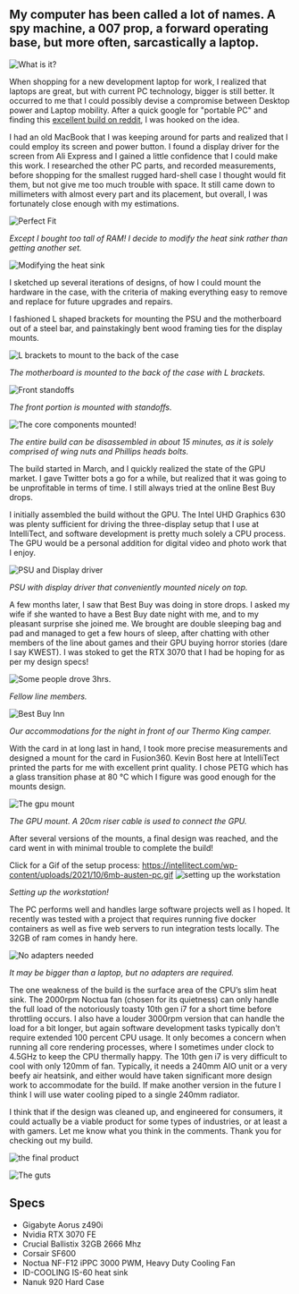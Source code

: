 ## My computer has been called a lot of names. A spy machine, a 007 prop, a forward operating base, but more often, sarcastically a laptop.   

![What is it?](https://intellitect.com/wp-content/uploads/2021/10/austen-pc-IMG_0007-2.jpg "What is it?")

When shopping for a new development laptop for work, I realized that laptops are great, but with current PC technology, bigger is still better. It occurred to me that I could possibly devise a compromise between Desktop power and Laptop mobility. After a quick google for "portable PC" and finding this [excellent build on reddit](https://imgur.com/a/R0D0Aac "excellent build by on reddit"), I was hooked on the idea.

I had an old MacBook that I was keeping around for parts and realized that I could employ its screen and power button. I found a display driver for the screen from Ali Express and I gained a little confidence that I could make this work. I researched the other PC parts, and recorded measurements, before shopping for the smallest rugged hard-shell case I thought would fit them, but not give me too much trouble with space. It still came down to millimeters with almost every part and its placement, but overall, I was fortunately close enough with my estimations.

![Perfect Fit](https://intellitect.com/wp-content/uploads/2021/10/austen-pc-perfect-fit.jpg "Perfect Fit")

*Except I bought too tall of RAM! I decide to modify the heat sink rather than getting another set.*

![Modifying the heat sink](https://intellitect.com/wp-content/uploads/2021/10/austen-pc-modify-heatsink.jpg "Modifying the heat sink")

I sketched up several iterations of designs, of how I could mount the hardware in the case, with the criteria of making everything easy to remove and replace for future upgrades and repairs. 

I fashioned L shaped brackets for mounting the PSU and the motherboard out of a steel bar, and painstakingly bent wood framing ties for the display mounts.

![L brackets to mount to the back of the case](https://intellitect.com/wp-content/uploads/2021/10/austen-pc-lbracket.jpg "L brackets to mount to the back of the case")

*The motherboard is mounted to the back of the case with L brackets.*

![Front standoffs](https://intellitect.com/wp-content/uploads/2021/10/austen-pc-standoffs.jpg "Front standoffs")

*The front portion is mounted with standoffs.*

![The core components mounted!](https://intellitect.com/wp-content/uploads/2021/10/austen-pc-progress.jpg "The core components mounted!")

*The entire build can be disassembled in about 15 minutes, as it is solely comprised of wing nuts and Phillips heads bolts.*

The build started in March, and I quickly realized the state of the GPU market. I gave Twitter bots a go for a while, but realized that it was going to be unprofitable in terms of time. I still always tried at the online Best Buy drops.

I initially assembled the build without the GPU. The Intel UHD Graphics 630 was plenty sufficient for driving the three-display setup that I use at IntelliTect, and software development is pretty much solely a CPU process. The GPU would be a personal addition for digital video and photo work that I enjoy.

![PSU and Display driver](https://intellitect.com/wp-content/uploads/2021/10/austen-pc-display-psu.jpg "PSU and Display driver")

*PSU with display driver that conveniently mounted nicely on top.*

A few months later, I saw that Best Buy was doing in store drops. I asked my wife if she wanted to have a Best Buy date night with me, and to my pleasant surprise she joined me. We brought are double sleeping bag and pad and managed to get a few hours of sleep, after chatting with other members of the line about games and their GPU buying horror stories (dare I say KWEST). I was stoked to get the RTX 3070 that I had be hoping for as per my design specs!

![Some people drove 3hrs.](https://intellitect.com/wp-content/uploads/2021/10/austen-pc-bestbuy.jpg "Some people drove 3hrs.")

*Fellow line members.*

![Best Buy Inn](https://intellitect.com/wp-content/uploads/2021/10/austen-pc-accomadations.jpg "Best Buy Inn")

*Our accommodations for the night in front of our Thermo King camper.*

With the card in at long last in hand, I took more precise measurements and designed a mount for the card in Fusion360. Kevin Bost here at IntelliTect printed the parts for me with excellent print quality. I chose PETG which has a glass transition phase at 80 °C which I figure was good enough for the mounts design.

![The gpu mount](https://intellitect.com/wp-content/uploads/2021/10/austen-pc-mount.jpg "The gpu mount")

*The GPU mount. A 20cm riser cable is used to connect the GPU.*

After several versions of the mounts, a final design was reached, and the card went in with minimal trouble to complete the build! 

Click for a Gif of the setup process:
https://intellitect.com/wp-content/uploads/2021/10/6mb-austen-pc.gif
![setting up the workstation](https://intellitect.com/wp-content/uploads/2021/10/6mb-austen-pc.gif "setting up the workstation")

*Setting up the workstation!*

The PC performs well and handles large software projects well as I hoped. It recently was tested with a project that requires running five docker containers as well as five web servers to run integration tests locally. The 32GB of ram comes in handy here. 

![No adapters needed](https://intellitect.com/wp-content/uploads/2021/10/IMG_0195.jpg "No adapters needed")

*It may be bigger than a laptop, but no adapters are required.*

The one weakness of the build is the surface area of the CPU’s slim heat sink. The 2000rpm Noctua fan (chosen for its quietness) can only handle the full load of the notoriously toasty 10th gen i7 for a short time before throttling occurs. I also have a louder 3000rpm version that can handle the load for a bit longer, but again software development tasks typically don't require extended 100 percent CPU usage. It only becomes a concern when running all core rendering processes, where I sometimes under clock to 4.5GHz to keep the CPU thermally happy. The 10th gen i7 is very difficult to cool with only 120mm of fan. Typically, it needs a 240mm AIO unit or a very beefy air heatsink, and either would have taken significant more design work to accommodate for the build. If make another version in the future I think I will use water cooling piped to a single 240mm radiator.

I think that if the design was cleaned up, and engineered for consumers, it could actually be a viable product for some types of industries, or at least a with gamers. Let me know what you think in the comments. Thank you for checking out my build.

![the final product](https://intellitect.com/wp-content/uploads/2021/10/austen-pc-IMG_0180.jpg "the final product")

![The guts](https://intellitect.com/wp-content/uploads/2021/10/austen-pc-IMG_0182.jpg "The guts")

## Specs
- Gigabyte Aorus z490i
- Nvidia RTX 3070 FE
- Crucial Ballistix 32GB 2666 Mhz
- Corsair SF600
- Noctua NF-F12 iPPC 3000 PWM, Heavy Duty Cooling Fan
- ID-COOLING IS-60 heat sink
- Nanuk 920 Hard Case
